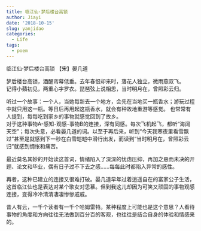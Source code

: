 ```yaml
---
title: 临江仙·梦后楼台高锁
author: Jiayi
date: '2018-10-15'
slug: yanjidao
categories:
  - Life
tags:
  - poem
---
```

临江仙·梦后楼台高锁
  【宋】晏几道
  
  梦后楼台高锁，酒醒帘幕低垂。去年春恨却来时，落花人独立，微雨燕双飞。  
  记得小蘋初见，两重心字罗衣。琵琶弦上说相思，当时明月在，曾照彩云归。  

  听过一个故事：一个人，当她每新去一个地方，会先在当地买一瓶香水；游玩过程中就只用这一瓶。等日后再用起这瓶香水，就会有种故地重游等感觉。  也常常有人提到，每每吃到家乡的事物就感觉回到了故乡。  
  对于这种事物A-感知-观感-事物B的连接，深有同感。每次飞机起飞，都听“海阔天空”；每次失意，必看晏几道的词。以至于再后来，听到“今天我寒夜里看雪飘过”甚至是就感到下一秒在白雪皑皑中滑行出发，而读到“当时明月在，曾照彩云归”就感到惆怅和痛苦。
  
  最近莫名其妙的开始读这首词，情绪陷入了深深的忧虑压抑，再加之悬而未决的开题、论文和毕业，偶有日子过不下去之感……每每此时都陷入异常的感性。
  
  再者，这种已建立的连接又很难打破。晏几道早年过着逍遥自在的富家公子生活，这首临江仙也是表达对某个歌女对思慕。但到我这儿却因为可笑又顽固的事物观感连接，变得冷冷清清凄凄惨惨戚戚。

  昔人有云，一千个读者有一千个哈姆雷特。某种程度上可能也是这个意思？人看待事物的角度和方向往往无法做到百分百的客观，也往往是结合自身的体验和情感来的。